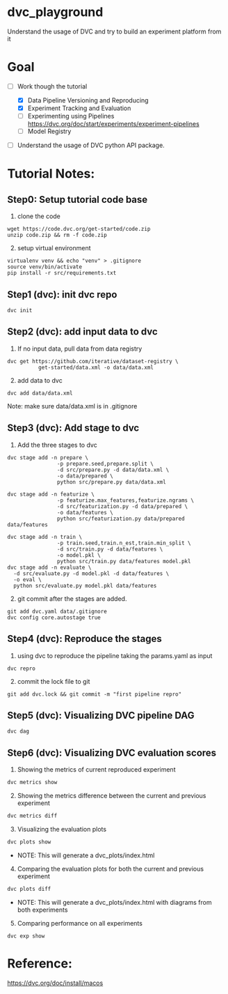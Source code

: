 # dvc_playground
Understand the usage of DVC and try to build an experiment platform from it

# Goal 

- [ ] Work though the tutorial
  - [X] Data Pipeline Versioning and Reproducing
  - [X] Experiment Tracking and Evaluation
  - [ ] Experimenting using Pipelines https://dvc.org/doc/start/experiments/experiment-pipelines
  - [ ] Model Registry
- [ ] Understand the usage of DVC python API package.


# Tutorial Notes:

## Step0: Setup tutorial code base

1. clone the code
```
wget https://code.dvc.org/get-started/code.zip
unzip code.zip && rm -f code.zip
```
2. setup virtual environment

```
virtualenv venv && echo "venv" > .gitignore
source venv/bin/activate
pip install -r src/requirements.txt
```
## Step1 (dvc): init dvc repo

```
dvc init
```

## Step2 (dvc): add input data to dvc

1. If no input data, pull data from data registry
```
dvc get https://github.com/iterative/dataset-registry \
          get-started/data.xml -o data/data.xml
```
2. add data to dvc
```
dvc add data/data.xml
```
Note: make sure data/data.xml is in .gitignore

## Step3 (dvc): Add stage to dvc

1. Add the three stages to dvc
```
dvc stage add -n prepare \
                -p prepare.seed,prepare.split \
                -d src/prepare.py -d data/data.xml \
                -o data/prepared \
                python src/prepare.py data/data.xml

dvc stage add -n featurize \
                -p featurize.max_features,featurize.ngrams \
                -d src/featurization.py -d data/prepared \
                -o data/features \
                python src/featurization.py data/prepared data/features

dvc stage add -n train \
                -p train.seed,train.n_est,train.min_split \
                -d src/train.py -d data/features \
                -o model.pkl \
                python src/train.py data/features model.pkl
dvc stage add -n evaluate \
  -d src/evaluate.py -d model.pkl -d data/features \
  -o eval \
  python src/evaluate.py model.pkl data/features
```
2. git commit after the stages are added.

```
git add dvc.yaml data/.gitignore
dvc config core.autostage true
```
## Step4 (dvc): Reproduce the stages 

1. using dvc to reproduce the pipeline taking the params.yaml as input
```
dvc repro
```
2. commit the lock file to git
```
git add dvc.lock && git commit -m "first pipeline repro"
```

## Step5 (dvc): Visualizing DVC pipeline DAG

```
dvc dag
```

## Step6 (dvc): Visualizing DVC evaluation scores

1. Showing the metrics of current reproduced experiment 

```bash
dvc metrics show
```

2. Showing the metrics difference between the current and previous experiment
```bash
dvc metrics diff
```

3. Visualizing the evaluation plots 

```bash
dvc plots show
```
* NOTE: This will generate a dvc_plots/index.html 

4. Comparing the evaluation plots for both the current and previous experiment

```bash
dvc plots diff
```

* NOTE: This will generate a dvc_plots/index.html with diagrams from both experiments

5. Comparing performance on all experiments

```
dvc exp show
```

# Reference:

https://dvc.org/doc/install/macos
